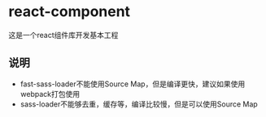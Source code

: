 # react-component

这是一个react组件库开发基本工程

## 说明

- fast-sass-loader不能使用Source Map，但是编译更快，建议如果使用webpack打包使用
- sass-loader不能够去重，缓存等，编译比较慢，但是可以使用Source Map